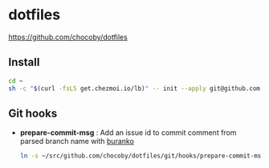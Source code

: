 # dotfiles

https://github.com/chocoby/dotfiles

## Install

```sh
cd ~
sh -c "$(curl -fsLS get.chezmoi.io/lb)" -- init --apply git@github.com:chocoby/dotfiles.git
```

## Git hooks

* **prepare-commit-msg** : Add an issue id to commit comment from parsed branch name with [buranko](https://github.com/chocoby/buranko)

  ```sh
  ln -s ~/src/github.com/chocoby/dotfiles/git/hooks/prepare-commit-msg `pwd`/.git/hooks/
  ```
